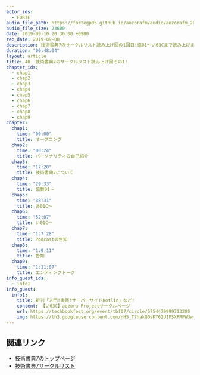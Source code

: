 ```yaml
---
actor_ids:
  - FORTE
audio_file_path: https://fortegp05.github.io/aozorafm/audio/aozorafm_20190823_01.mp3
audio_file_size: 23600
date: 2019-09-10 20:30:00 +0900
rec_date: 2019-09-08
description: 技術書典7のサークルリスト読み上げ回の1回目!協01〜い03Cまで読み上げました!
duration: "00:48:04"
layout: article
title: 40. 技術書典7のサークルリスト読み上げ回その1!
chapter_ids:
  - chap1
  - chap2
  - chap3
  - chap4
  - chap5
  - chap6
  - chap7
  - chap8
  - chap9
chapter:
  chap1:
    time: "00:00"
    title: オープニング
  chap2:
    time: "00:24"
    title: バーソナリティの自己紹介
  chap3:
    time: "17:20"
    title: 技術書典7について
  chap4:
    time: "29:33"
    title: 協賛01〜
  chap5:
    time: "38:31"
    title: あ01C〜
  chap6:
    time: "52:07"
    title: い01C〜
  chap7:
    time: "1:7:28"
    title: Podcastの告知
  chap8:
    time: "1:9:11"
    title: 告知
  chap9:
    time: "1:11:07"
    title: エンディングトーク
info_guest_ids:
  - info1
info_guest:
  info1:
    title: 新刊「入門!実践!サーバーサイドKotlin」など!
    content: 【い03C】aozora Projectサークルページ
    url: https://techbookfest.org/event/tbf07/circle/5754479999713280
    img: https://lh3.googleusercontent.com/nH5_T7hakGOsKY62UIFSXPRPWdw-w7rqAVkfAnrA16HMGLk02zmzmCB0yG-TPB3WlpMaVc5jRXH0H2ZGksyb
---
```


## 関連リンク
- [技術書典7のトップページ](https://techbookfest.org/event/tbf07)
- [技術書典7サークルリスト](https://techbookfest.org/event/tbf07/circle)

